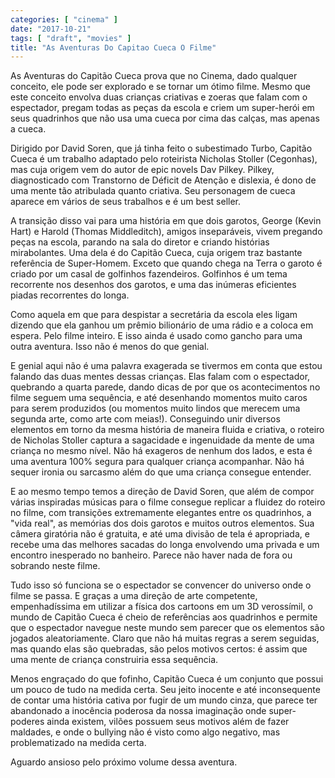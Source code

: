 ```yaml
---
categories: [ "cinema" ]
date: "2017-10-21"
tags: [ "draft", "movies" ]
title: "As Aventuras Do Capitao Cueca O Filme"
---
```

As Aventuras do Capitão Cueca prova que no Cinema, dado qualquer
conceito, ele pode ser explorado e se tornar um ótimo filme. Mesmo que
este conceito envolva duas crianças criativas e zoeras que falam com o
espectador, pregam todas as peças da escola e criem um super-herói em
seus quadrinhos que não usa uma cueca por cima das calças, mas apenas
a cueca.

Dirigido por David Soren, que já tinha feito o subestimado Turbo,
Capitão Cueca é um trabalho adaptado pelo roteirista Nicholas
Stoller (Cegonhas), mas cuja origem vem do autor de epic novels Dav
Pilkey. Pilkey, diagnosticado com Transtorno de Déficit de Atenção
e dislexia, é dono de uma mente tão atribulada quanto criativa. Seu
personagem de cueca aparece em vários de seus trabalhos e é um best
seller.

A transição disso vai para uma história em que dois garotos, George
(Kevin Hart) e Harold (Thomas Middleditch), amigos inseparáveis,
vivem pregando peças na escola, parando na sala do diretor e criando
histórias mirabolantes. Uma dela é do Capitão Cueca, cuja origem traz
bastante referência de Super-Homem. Exceto que quando chega na Terra o
garoto é criado por um casal de golfinhos fazendeiros. Golfinhos é um
tema recorrente nos desenhos dos garotos, e uma das inúmeras eficientes
piadas recorrentes do longa.

Como aquela em que para despistar a secretária da escola eles ligam
dizendo que ela ganhou um prêmio bilionário de uma rádio e a coloca
em espera. Pelo filme inteiro. E isso ainda é usado como gancho para
uma outra aventura. Isso não é menos do que genial.

E genial aqui não é uma palavra exagerada se tivermos em conta que estou
falando das duas mentes dessas crianças. Elas falam com o espectador,
quebrando a quarta parede, dando dicas de por que os acontecimentos no
filme seguem uma sequência, e até desenhando momentos muito caros para
serem produzidos (ou momentos muito lindos que merecem uma segunda arte,
como arte com meias!). Conseguindo unir diversos elementos em torno da
mesma história de maneira fluida e criativa, o roteiro de Nicholas
Stoller captura a sagacidade e ingenuidade da mente de uma criança
no mesmo nível. Não há exageros de nenhum dos lados, e esta é uma
aventura 100% segura para qualquer criança acompanhar. Não há sequer
ironia ou sarcasmo além do que uma criança consegue entender.

E ao mesmo tempo temos a direção de David Soren, que além de compor
várias inspiradas músicas para o filme consegue replicar a fluidez
do roteiro no filme, com transições extremamente elegantes entre os
quadrinhos, a "vida real", as memórias dos dois garotos e muitos outros
elementos. Sua câmera giratória não é gratuita, e até uma divisão de
tela é apropriada, e recebe uma das melhores sacadas do longa envolvendo
uma privada e um encontro inesperado no banheiro. Parece não haver nada
de fora ou sobrando neste filme.

Tudo isso só funciona se o espectador se convencer do universo
onde o filme se passa. E graças a uma direção de arte competente,
empenhadíssima em utilizar a física dos cartoons em um 3D verossímil,
o mundo de Capitão Cueca é cheio de referências aos quadrinhos e
permite que o espectador navegue neste mundo sem parecer que os elementos
são jogados aleatoriamente. Claro que não há muitas regras a serem
seguidas, mas quando elas são quebradas, são pelos motivos certos:
é assim que uma mente de criança construiria essa sequência.

Menos engraçado do que fofinho, Capitão Cueca é um conjunto que possui
um pouco de tudo na medida certa. Seu jeito inocente e até inconsequente
de contar uma história cativa por fugir de um mundo cinza, que parece ter
abandonado a inocência poderosa da nossa imaginação onde super-poderes
ainda existem, vilões possuem seus motivos além de fazer maldades,
e onde o bullying não é visto como algo negativo, mas problematizado
na medida certa.

Aguardo ansioso pelo próximo volume dessa aventura.
